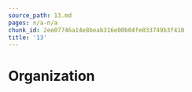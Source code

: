 ```yaml
---
source_path: 13.md
pages: n/a-n/a
chunk_id: 2ee07746a14e8beab316e00b04fe033749b3f410
title: '13'
---
```

# Organization
